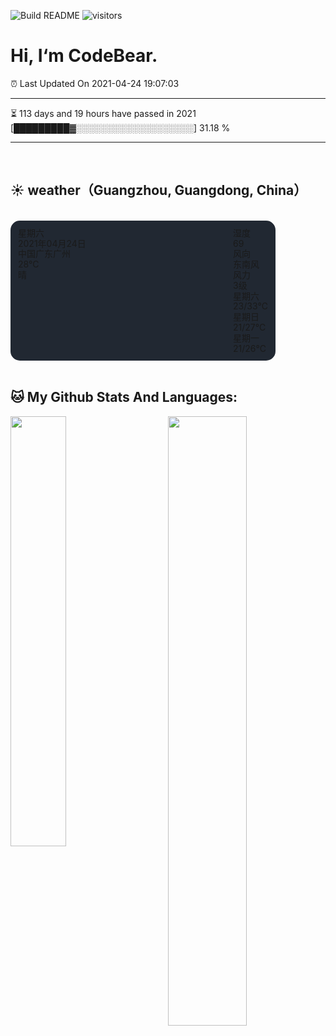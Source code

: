 ![Build README](https://github.com/CB-ysx/CB-ysx/workflows/Build%20README/badge.svg)
![visitors](https://visitor-badge.glitch.me/badge?page_id=CB-ysx)

# Hi, I‘m CodeBear.

⏰ Last Updated On 2021-04-24 19:07:03

---
⏳ 113 days and 19 hours have passed in 2021 [█████████▓░░░░░░░░░░░░░░░░░░░] 31.18 %

---
<br />

## ☀️ weather（Guangzhou, Guangdong, China）

<br />
<link rel="stylesheet" href="http://at.alicdn.com/t/font_2505550_r08f8es8yv.css">
<link rel="stylesheet" href="https://raw.githubusercontent.com/CB-ysx/CB-ysx/master/assets/css/weather.css">

<div class="cb-weather-card-container" style="position: relative;background-color: #212832;border-radius: 15px;padding: 12px;width: 400px;height: 200px;display: flex;justify-content: space-between;line-height: 1.2;">
    <div class='cb-weather-card-box'>
        <div class='card-box-mask'></div>
        <div class='card-box-top'>
            <div class='card-box-week'>星期六</div>
            <div class='card-box-day'>2021年04月24日</div>
            <div class='card-box-address'>中国广东广州</div>
        </div>
        <div class='iconfont icon-2yejianqing'></div>
        <div class='card-boxtemperature'>28°C</div>
        <div class='card-boxtemperature-text'>晴</div>
    </div>
    <div class='cb-weather-text-box'>
        <div class='cb-weather-data-top'>
            <div class='item'>
                <div class='title'>湿度</div>
                <div class='num'>69</div>
            </div>
            <div class='item'>
                <div class='title'>风向</div>
                <div class='num'>东南风</div>
            </div>
            <div class='item'>
                <div class='title'>风力</div>
                <div class='num'>3级</div>
            </div>
        </div>
        <div class='cb-weather-data-feature'><div class='feature-card-item'>
    <div class='iconfont icon-2yejianqing'></div>
    <div>星期六</div>
    <div>23/33℃</div>
</div>
<div class='feature-card-item'>
    <div class='iconfont icon-2yejianqing'></div>
    <div>星期日</div>
    <div>21/27℃</div>
</div>
<div class='feature-card-item'>
    <div class='iconfont icon-2yejianqing'></div>
    <div>星期一</div>
    <div>21/26℃</div>
</div>
</div>
    </div>
</div>


<br />

## 🐱 My Github Stats And Languages:

<img align="left" width="42%" src="https://github-readme-stats.vercel.app/api/top-langs/?username=CB-ysx&layout=compact&text_color=daf7dc&bg_color=151515">
<img align="right" width="50%" src="https://github-readme-stats.vercel.app/api?username=CB-ysx&theme=tokyonight&show_icons=true&icon_color=6392DF">

